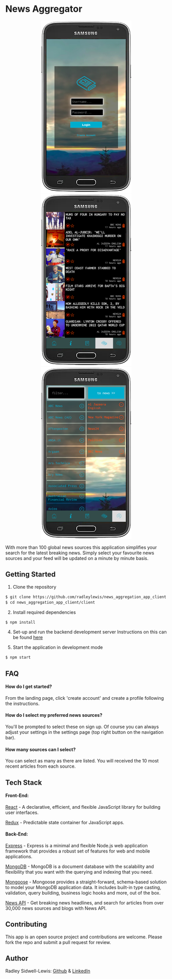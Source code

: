 # News Aggregator
<p align="center">
<img alt="screenshots" src="https://github.com/radleylewis/news_aggregation_app_client/blob/master/readme_assets/login.png?raw=true"/>
<img alt="screenshots" src="https://github.com/radleylewis/news_aggregation_app_client/blob/master/readme_assets/frontPage.png?raw=true"/>
<img alt="screenshots" src="https://github.com/radleylewis/news_aggregation_app_client/blob/master/readme_assets/newsSources.png?raw=true"/>
</p>


With more than 100 global news sources this application simplifies your search for the latest breaking news. Simply select your favourite news sources and your feed will be updated on a minute by minute basis.

## Getting Started
1. Clone the repository
```bash
$ git clone https://github.com/radleylewis/news_aggregation_app_client.git
$ cd news_aggregation_app_client/client
```

2. Install required dependencies
```bash
$ npm install
```

4. Set-up and run the backend development server
Instructions on this can be found [here](https://github.com/radleylewis/news_aggregation_app_server.git)

3. Start the application in development mode
```bash
$ npm start
```
## FAQ

#### How do I get started?

From the landing page, click 'create account' and create a profile following the instructions.

#### How do I select my preferred news sources?

You'll be prompted to select these on sign up. Of course you can always adjust your settings in the settings page (top right button on the navigation bar).

#### How many sources can I select?

You can select as many as there are listed. You will received the 10 most recent articles from each source.

## Tech Stack

#### Front-End:

[React](https://github.com/facebook/react) - A declarative, efficient, and flexible JavaScript library for building user interfaces.

[Redux](https://github.com/reduxjs/redux) - Predictable state container for JavaScript apps.

#### Back-End:

[Express](https://expressjs.com/) - Express is a minimal and flexible Node.js web application framework that provides a robust set of features for web and mobile applications.

[MongoDB](https://www.mongodb.com/) - MongoDB is a document database with the scalability and flexibility that you want with the querying and indexing that you need.

[Mongoose](https://mongoosejs.com/) - Mongoose provides a straight-forward, schema-based solution to model your MongoDB application data. It includes built-in type casting, validation, query building, business logic hooks and more, out of the box.

[News API](https://newsapi.org/) - Get breaking news headlines, and search for articles from over 30,000 news sources and blogs with News API.

## Contributing

This app is an open source project and contributions are welcome. Please fork the repo and submit a pull request for review.

## Author

Radley Sidwell-Lewis: [Github](https://github.com/radleylewis) & [LinkedIn](https://www.linkedin.com/in/rad-e-sidwell-lewis/)
